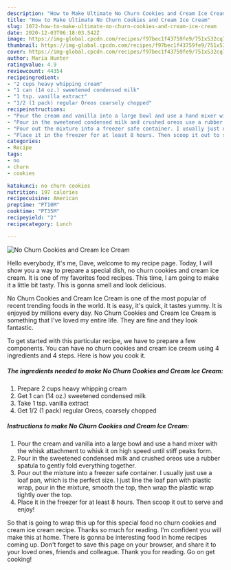 ```yaml
---
description: "How to Make Ultimate No Churn Cookies and Cream Ice Cream"
title: "How to Make Ultimate No Churn Cookies and Cream Ice Cream"
slug: 1072-how-to-make-ultimate-no-churn-cookies-and-cream-ice-cream
date: 2020-12-03T06:18:03.542Z
image: https://img-global.cpcdn.com/recipes/f97bec1f43759fe9/751x532cq70/no-churn-cookies-and-cream-ice-cream-recipe-main-photo.jpg
thumbnail: https://img-global.cpcdn.com/recipes/f97bec1f43759fe9/751x532cq70/no-churn-cookies-and-cream-ice-cream-recipe-main-photo.jpg
cover: https://img-global.cpcdn.com/recipes/f97bec1f43759fe9/751x532cq70/no-churn-cookies-and-cream-ice-cream-recipe-main-photo.jpg
author: Maria Hunter
ratingvalue: 4.9
reviewcount: 44354
recipeingredient:
- "2 cups heavy whipping cream"
- "1 can (14 oz.) sweetened condensed milk"
- "1 tsp. vanilla extract"
- "1/2 (1 pack) regular Oreos coarsely chopped"
recipeinstructions:
- "Pour the cream and vanilla into a large bowl and use a hand mixer with the whisk attachment to whisk it on high speed until stiff peaks form."
- "Pour in the sweetened condensed milk and crushed oreos use a rubber spatula to gently fold everything together."
- "Pour out the mixture into a freezer safe container. I usually just use a loaf pan, which is the perfect size. I just line the loaf pan with plastic wrap, pour in the mixture, smooth the top, then wrap the plastic wrap tightly over the top."
- "Place it in the freezer for at least 8 hours. Then scoop it out to serve and enjoy!"
categories:
- Recipe
tags:
- no
- churn
- cookies

katakunci: no churn cookies 
nutrition: 197 calories
recipecuisine: American
preptime: "PT10M"
cooktime: "PT35M"
recipeyield: "2"
recipecategory: Lunch

---
```



![No Churn Cookies and Cream Ice Cream](https://img-global.cpcdn.com/recipes/f97bec1f43759fe9/751x532cq70/no-churn-cookies-and-cream-ice-cream-recipe-main-photo.jpg)

Hello everybody, it's me, Dave, welcome to my recipe page. Today, I will show you a way to prepare a special dish, no churn cookies and cream ice cream. It is one of my favorites food recipes. This time, I am going to make it a little bit tasty. This is gonna smell and look delicious.



No Churn Cookies and Cream Ice Cream is one of the most popular of recent trending foods in the world. It is easy, it's quick, it tastes yummy. It is enjoyed by millions every day. No Churn Cookies and Cream Ice Cream is something that I've loved my entire life. They are fine and they look fantastic.


To get started with this particular recipe, we have to prepare a few components. You can have no churn cookies and cream ice cream using 4 ingredients and 4 steps. Here is how you cook it.

<!--inarticleads1-->

##### The ingredients needed to make No Churn Cookies and Cream Ice Cream:

1. Prepare 2 cups heavy whipping cream
1. Get 1 can (14 oz.) sweetened condensed milk
1. Take 1 tsp. vanilla extract
1. Get 1/2 (1 pack) regular Oreos, coarsely chopped




<!--inarticleads2-->

##### Instructions to make No Churn Cookies and Cream Ice Cream:

1. Pour the cream and vanilla into a large bowl and use a hand mixer with the whisk attachment to whisk it on high speed until stiff peaks form.
1. Pour in the sweetened condensed milk and crushed oreos use a rubber spatula to gently fold everything together.
1. Pour out the mixture into a freezer safe container. I usually just use a loaf pan, which is the perfect size. I just line the loaf pan with plastic wrap, pour in the mixture, smooth the top, then wrap the plastic wrap tightly over the top.
1. Place it in the freezer for at least 8 hours. Then scoop it out to serve and enjoy!




So that is going to wrap this up for this special food no churn cookies and cream ice cream recipe. Thanks so much for reading. I'm confident you will make this at home. There is gonna be interesting food in home recipes coming up. Don't forget to save this page on your browser, and share it to your loved ones, friends and colleague. Thank you for reading. Go on get cooking!
